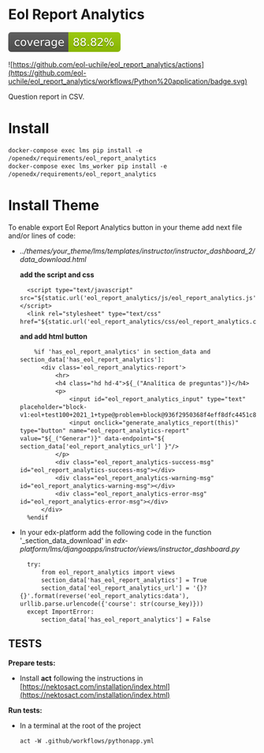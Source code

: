 # Eol Report Analytics

![Coverage Status](/coverage-badge.svg)

![https://github.com/eol-uchile/eol_report_analytics/actions](https://github.com/eol-uchile/eol_report_analytics/workflows/Python%20application/badge.svg)

Question report in CSV.

# Install

    docker-compose exec lms pip install -e /openedx/requirements/eol_report_analytics
    docker-compose exec lms_worker pip install -e /openedx/requirements/eol_report_analytics

# Install Theme

To enable export Eol Report Analytics button in your theme add next file and/or lines of code:

- _../themes/your_theme/lms/templates/instructor/instructor_dashboard_2/data_download.html_

    **add the script and css**

        <script type="text/javascript" src="${static.url('eol_report_analytics/js/eol_report_analytics.js')}"></script>
        <link rel="stylesheet" type="text/css" href="${static.url('eol_report_analytics/css/eol_report_analytics.css')}"/>

    **and add html button**

          %if 'has_eol_report_analytics' in section_data and section_data['has_eol_report_analytics']:
            <div class='eol_report_analytics-report'>
                <hr>
                <h4 class="hd hd-4">${_("Analítica de preguntas")}</h4>
                <p>
                    <input id="eol_report_analytics_input" type="text" placeholder="block-v1:eol+test100+2021_1+type@problem+block@936f2950368f4eff8dfc4451c865d28c">
                    <input onclick="generate_analytics_report(this)" type="button" name="eol_report_analytics-report" value="${_("Generar")}" data-endpoint="${ section_data['eol_report_analytics_url'] }"/>
                </p>
                <div class="eol_report_analytics-success-msg" id="eol_report_analytics-success-msg"></div>
                <div class="eol_report_analytics-warning-msg" id="eol_report_analytics-warning-msg"></div>
                <div class="eol_report_analytics-error-msg" id="eol_report_analytics-error-msg"></div>
            </div>
        %endif

- In your edx-platform add the following code in the function '_section_data_download' in _edx-platform/lms/djangoapps/instructor/views/instructor_dashboard.py_

        try:
            from eol_report_analytics import views
            section_data['has_eol_report_analytics'] = True
            section_data['eol_report_analytics_url'] = '{}?{}'.format(reverse('eol_report_analytics:data'), urllib.parse.urlencode({'course': str(course_key)}))
        except ImportError:
            section_data['has_eol_report_analytics'] = False

## TESTS
**Prepare tests:**

- Install **act** following the instructions in [https://nektosact.com/installation/index.html](https://nektosact.com/installation/index.html)

**Run tests:**
- In a terminal at the root of the project
    ```
    act -W .github/workflows/pythonapp.yml
